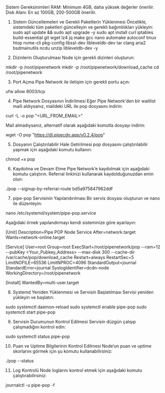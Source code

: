 Sistem Gereksinimleri
RAM: Minimum 4GB, daha yüksek değerler önerilir.
Disk Alanı: En az 100GB, 200-500GB önerilir.

1. Sistem Güncellemeleri ve Gerekli Paketlerin Yüklenmesi
Öncelikle, sistemdeki tüm paketleri güncelleyin ve gerekli bağımlılıkları yükleyin:
sudo apt update && sudo apt upgrade -y
sudo apt install curl iptables build-essential git wget lz4 jq make gcc nano automake autoconf tmux htop nvme-cli pkg-config libssl-dev libleveldb-dev tar clang aria2 bsdmainutils ncdu unzip libleveldb-dev -y

2. Dizinlerin Oluşturulması
Node için gerekli dizinleri oluşturun:

mkdir -p /root/pipenetwork
mkdir -p /root/pipenetwork/download_cache
cd /root/pipenetwork

3. Port Açma
Pipe Network ile iletişim için gerekli portu açın:

ufw allow 8003/tcp

4. Pipe Network Dosyasının İndirilmesi
Eğer Pipe Network'den bir waitlist maili aldıysanız, maildeki URL ile pop dosyasını indirin:

curl -L -o pop "<URL_FROM_EMAIL>"

Mail almadıysanız, alternatif olarak aşağıdaki komutla dosyayı indirin:

wget -O pop "https://dl.pipecdn.app/v0.2.4/pop"

5. Dosyanın Çalıştırılabilir Hale Getirilmesi
pop dosyasını çalıştırılabilir yapmak için aşağıdaki komutu kullanın:

chmod +x pop

6. Kaydolma ve Devam Etme
Pipe Network’e kaydolmak için aşağıdaki komutu çalıştırın. Referral linkinizi kullanarak kaydolduğunuzdan emin olun:

./pop --signup-by-referral-route bd5a975847962ddf

7. pipe-pop Servisinin Yapılandırılması
Bir servis dosyası oluşturun ve nano ile düzenleyin:

nano /etc/systemd/system/pipe-pop.service

Aşağıdaki örnek yapılandırmayı kendi sisteminize göre ayarlayın:

[Unit]
Description=Pipe POP Node Service
After=network.target
Wants=network-online.target

[Service]
User=root
Group=root
ExecStart=/root/pipenetwork/pop --ram=12 --pubKey <Your_Pubkey_Address> --max-disk 300 --cache-dir /var/cache/pop/download_cache
Restart=always
RestartSec=5
LimitNOFILE=65536
LimitNPROC=4096
StandardOutput=journal
StandardError=journal
SyslogIdentifier=dcdn-node
WorkingDirectory=/root/pipenetwork

[Install]
WantedBy=multi-user.target


8. Systemd Yeniden Yüklenmesi ve Servisin Başlatılması
Servisi yeniden yükleyin ve başlatın:

sudo systemctl daemon-reload
sudo systemctl enable pipe-pop
sudo systemctl start pipe-pop

9. Servisin Durumunun Kontrol Edilmesi
Servisin düzgün çalışıp çalışmadığını kontrol edin:

sudo systemctl status pipe-pop

10. Puan ve Uptime Bilgilerinin Kontrol Edilmesi
Node’un puan ve uptime skorlarını görmek için şu komutu kullanabilirsiniz:

./pop --status

11. Log Kontrolü
Node loglarını kontrol etmek için aşağıdaki komutu çalıştırabilirsiniz:

journalctl -u pipe-pop -f
